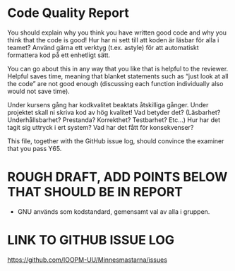 # Code Quality Report
You should explain why you think you have written good code and why you think that the code is good! 
Hur har ni sett till att koden är läsbar för alla i teamet?
Använd gärna ett verktyg (t.ex. astyle) för att automatiskt formattera kod på ett enhetligt sätt.

You can go about this in any way that you like that is helpful to the reviewer. Helpful saves time, meaning that blanket statements such as “just look at all the code” are not good enough (discussing each function individually also would not save time). 

Under kursens gång har kodkvalitet beaktats åtskilliga gånger. Under projektet skall ni skriva kod av hög kvalitet! Vad betyder det? (Läsbarhet? Underhållsbarhet? Prestanda? Korrekthet? Testbarhet? Etc…) Hur har det tagit sig uttryck i ert system? Vad har det fått för konsekvenser?

This file, together with the GitHub issue log, should convince the examiner that you pass Y65.



# ROUGH DRAFT, ADD POINTS BELOW THAT SHOULD BE IN REPORT

* GNU används som kodstandard, gemensamt val av alla i gruppen.



# LINK TO GITHUB ISSUE LOG
https://github.com/IOOPM-UU/Minnesmastarna/issues
